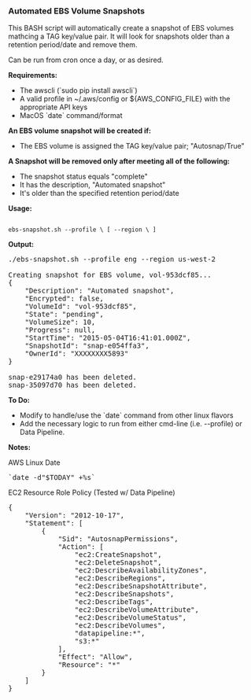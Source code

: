 ### Automated EBS Volume Snapshots

<p>
This BASH script will automatically create a snapshot of EBS volumes mathcing
a TAG key/value pair. It will look for snapshots older than a retention
period/date and remove them.

<p>
Can be run from cron once a day, or as desired.

<b>Requirements:</b>
<ul>
 <li> The awscli  (`sudo pip install awscli`)
 <li> A valid profile in ~/.aws/config or ${AWS_CONFIG_FILE} with the appropriate API keys
 <li> MacOS `date` command/format
</ul>

<p>
<b>An EBS volume snapshot will be created if:</b>
<ul>
 <li> The EBS volume is assigned the TAG key/value pair; "Autosnap/True"
</ul>

<b>A Snapshot will be removed only after meeting all of the following:</b>
<ul>
 <li> The snapshot status equals "complete"
 <li> It has the description, "Automated snapshot"
 <li> It's older than the specified retention period/date
</ul>

<b>Usage:</b>
<p>
<code>
ebs-snapshot.sh --profile \<profile_name\> [ --region \<region_name\> ]
</code>

<b>Output:</b>
<pre>
./ebs-snapshot.sh --profile eng --region us-west-2

Creating snapshot for EBS volume, vol-953dcf85...
{
    "Description": "Automated snapshot", 
    "Encrypted": false, 
    "VolumeId": "vol-953dcf85", 
    "State": "pending", 
    "VolumeSize": 10, 
    "Progress": null, 
    "StartTime": "2015-05-04T16:41:01.000Z", 
    "SnapshotId": "snap-e054ffa3", 
    "OwnerId": "XXXXXXXX5893"
}

snap-e29174a0 has been deleted.
snap-35097d70 has been deleted.
</pre>

<b>To Do:</b>
<ul>
 <li> Modify to handle/use the `date` command from other linux flavors
 <li> Add the necessary logic to run from either cmd-line (i.e. --profile) or Data Pipeline.
</ul>

<b>Notes:</b>

AWS Linux Date
<pre>
`date -d"$TODAY" +%s`
</pre>

EC2 Resource Role Policy (Tested w/ Data Pipeline)
<pre>
{
    "Version": "2012-10-17",
    "Statement": [
        {
            "Sid": "AutosnapPermissions",
            "Action": [
                "ec2:CreateSnapshot",
                "ec2:DeleteSnapshot",
                "ec2:DescribeAvailabilityZones",
                "ec2:DescribeRegions",
                "ec2:DescribeSnapshotAttribute",
                "ec2:DescribeSnapshots",
                "ec2:DescribeTags",
                "ec2:DescribeVolumeAttribute",
                "ec2:DescribeVolumeStatus",
                "ec2:DescribeVolumes",
                "datapipeline:*",
                "s3:*"
            ],
            "Effect": "Allow",
            "Resource": "*"
        }
    ]
}
</pre>
